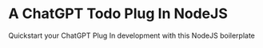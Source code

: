 # A ChatGPT Todo Plug In NodeJS

Quickstart your ChatGPT Plug In development with this NodeJS boilerplate
